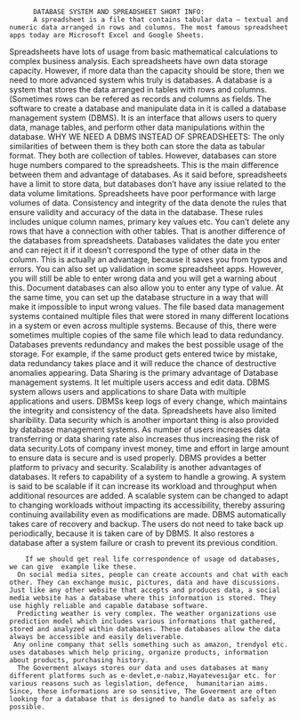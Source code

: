           DATABASE SYSTEM AND SPREADSHEET SHORT INFO:
          A spreadsheet is a file that contains tabular data – textual and numeric data arranged in rows and columns. The most famous spreadsheet apps today are Microsoft Excel and Google Sheets.
Spreadsheets have lots of usage from basic mathematical calculations to complex business analysis.
Each spreadsheets have own data storage capacity. However, if more data than the capacity should be store, then we need to more advanced system whis truly is databases.
         A database is a system that stores the data arranged in tables with rows and columns.(Sometimes rows can be refered as records and columns as fields. The software to create a database and manipulate data in it is called a database management system (DBMS). It is an interface that allows users to query data, manage tables, and perform other data manipulations within the database.
         WHY WE NEED A DBMS INSTEAD OF SPREADSHEETS:
        The only similarities of between them is they both can store the data as tabular format. They both are collection of tables. However, databases can store huge numbers compared to the spreadsheets. This is the main difference between them and advantage of databases.
As it said before, spreadsheets have a limit to store data, but databases don’t have any issiue related to the data volume limitations. Spreadsheets have poor performance with large volumes of data.
Consistency and integrity of the data denote the rules that ensure validity and accuracy of the data in the database. These rules includes unique column names, primary key values etc. You can’t delete any rows that have a connection with other tables. That is another difference of the databases from spreadsheets. 
Databases validates the date you enter and can reject it if it doesn’t correspond the type of other data in the column. This is actually an advantage, because it saves you from typos and errors. You can also set up validation in some spreadsheet apps. However, you will still be able to enter wrong data and you will get a warning about this. Document databases can also allow you to enter any type of value. At the same time, you can set up the database structure in a way that will make it impossible to input wrong values.
       The file based data management systems contained multiple files that were stored in many different locations in a system or even across multiple systems. Because of this, there were sometimes multiple copies of the same file which lead to data redundancy. Databases prevents redundancy and makes the best possible usage of the storage. For example, if  the same product gets entered twice by mistake, data redundancy takes place and it will reduce the chance of destructive anomalies appearing. 
      Data Sharing is the primary advantage of Database management systems. It let multiple users access and edit data. DBMS system allows users and applications to share Data with multiple applications and users. DBMSs keep logs of every change, which maintains the integrity and consistency of the data. Spreadsheets have also limited sharibility.
      Data security which is another important thing is also provided by database management systems. As number of users increases data transferring or data sharing rate also increases thus increasing the risk of data security.Lots of company invest money, time and effort in large amount to ensure data is secure and is used properly. DBMS provides a better platform to privacy and security.
     Scalability is another advantages of databases. It refers to capability of a system to handle a growing. A system is said to be scalable if it can increase its workload and throughput when additional resources are added. A scalable system can be changed to adapt to changing workloads without impacting its accessibility, thereby assuring continuing availability even as modifications are made.
        DBMS automatically takes care of recovery and backup. The users do not need to take back up periodically, because it is taken care of by  DBMS. It also restores a database after a system failure or crash to prevent its previous condition.

        If we should get real life correspondence of usage od databases, we can give  example like these. 
      On social media sites, people can create accounts and chat with each other. They can exchange music, pictures, data and have discussions. Just like any other website that accepts and produces data, a social media website has a database where this information is stored. They use highly reliable and capable database software. 
      Predicting weather is very complex. The weather organizations use prediction model which includes various informations that gathered, stored and analyzed within databases. These databases allow the data always be accessible and easily deliverable.
     Any online company that sells something such as amazon, trendyol etc. uses databases which help pricing, organize products, information about products, purchasing history. 
      The Goverment always stores our data and uses databases at many different platforms such as e-devlet,e-nabız,Hayatevesığar etc. for various reasons such as legislation, defence,  humanitarian aims. Since, these informations are so sensitive, The Goverment are often looking for a database that is designed to handle data as safely as possible.
